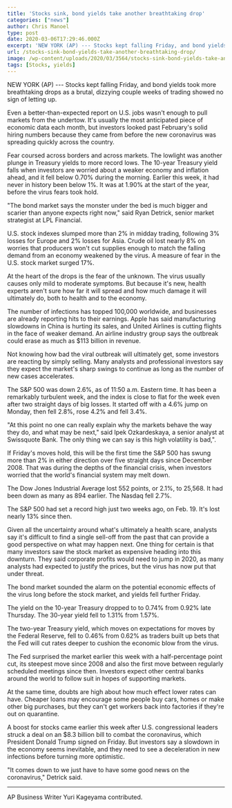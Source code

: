 ```yaml
---
title: 'Stocks sink, bond yields take another breathtaking drop'
categories: ["news"]
author: Chris Manoel
type: post
date: 2020-03-06T17:29:46.000Z
excerpt: 'NEW YORK (AP) --- Stocks kept falling Friday, and bond yields took more breathtaking drops as a brutal, dizzying couple weeks of trading showed no sign of letting up.Even a better-than-expected report on U.S. jobs wasn''t enough to pull markets from the undertow. It''s usually the most anticipated piece of economic data each month, but&hellip;'
url: /stocks-sink-bond-yields-take-another-breathtaking-drop/
image: /wp-content/uploads/2020/03/3564/stocks-sink-bond-yields-take-another-breathtaking-drop.jpeg
tags: [Stocks, yields]
---
```


NEW YORK (AP) --- Stocks kept falling Friday, and bond yields took more breathtaking drops as a brutal, dizzying couple weeks of trading showed no sign of letting up.

Even a better-than-expected report on U.S. jobs wasn't enough to pull markets from the undertow. It's usually the most anticipated piece of economic data each month, but investors looked past February's solid hiring numbers because they came from before the new coronavirus  was spreading quickly across the country.

Fear coursed across borders and across markets. The lowlight was another plunge in Treasury yields to more record lows. The 10-year Treasury yield falls when investors are worried about a weaker economy and inflation ahead, and it fell below 0.70% during the morning. Earlier this week, it had never in history been below 1%. It was at 1.90% at the start of the year, before the virus fears took hold.

"The bond market says the monster under the bed is much bigger and scarier than anyone expects right now," said Ryan Detrick, senior market strategist at LPL Financial.

U.S. stock indexes slumped more than 2% in midday trading, following 3% losses for Europe and 2% losses for Asia. Crude oil lost nearly 8% on worries that producers won't cut supplies enough to match the falling demand from an economy weakened by the virus. A measure of fear in the U.S. stock market surged 17%.

At the heart of the drops is the fear of the unknown. The virus usually causes only mild to moderate symptoms. But because it's new, health experts aren't sure how far it will spread and how much damage it will ultimately do, both to health and to the economy.

The number of infections has topped 100,000 worldwide, and businesses are already reporting hits to their earnings. Apple has said manufacturing slowdowns in China is hurting its sales, and United Airlines is cutting flights in the face of weaker demand. An airline industry group says the outbreak could erase as much as $113 billion in revenue.

Not knowing how bad the viral outbreak will ultimately get, some investors are reacting by simply selling. Many analysts and professional investors say they expect the market's sharp swings to continue as long as the number of new cases accelerates.

The S&P 500 was down 2.6%, as of 11:50 a.m. Eastern time. It has been a remarkably turbulent week, and the index is close to flat for the week even after two straight days of big losses. It started off with a 4.6% jump on Monday, then fell 2.8%, rose 4.2% and fell 3.4%.

"At this point no one can really explain why the markets behave the way they do, and what may be next," said Ipek Ozkardeskaya, a senior analyst at Swissquote Bank. The only thing we can say is this high volatility is bad,".

If Friday's moves hold, this will be the first time the S&P 500 has swung more than 2% in either direction over five straight days since December 2008. That was during the depths of the financial crisis, when investors worried that the world's financial system may melt down.

The Dow Jones Industrial Average lost 552 points, or 2.1%, to 25,568. It had been down as many as 894 earlier. The Nasdaq fell 2.7%.

The S&P 500 had set a record high just two weeks ago, on Feb. 19. It's lost nearly 13% since then.

Given all the uncertainty around what's ultimately a health scare, analysts say it's difficult to find a single sell-off from the past that can provide a good perspective on what may happen next. One thing for certain is that many investors saw the stock market as expensive heading into this downturn. They said corporate profits would need to jump in 2020, as many analysts had expected to justify the prices, but the virus has now put that under threat.

The bond market sounded the alarm on the potential economic effects of the virus long before the stock market, and yields fell further Friday.

The yield on the 10-year Treasury dropped to to 0.74% from 0.92% late Thursday. The 30-year yield fell to 1.31% from 1.57%.

The two-year Treasury yield, which moves on expectations for moves by the Federal Reserve, fell to 0.46% from 0.62% as traders built up bets that the Fed will cut rates deeper to cushion the economic blow from the virus.

The Fed surprised the market earlier this week with a half-percentage point cut, its steepest move since 2008 and also the first move between regularly scheduled meetings since then. Investors expect other central banks around the world to follow suit in hopes of supporting markets.

At the same time, doubts are high about how much effect lower rates can have. Cheaper loans may encourage some people buy cars, homes or make other big purchases, but they can't get workers back into factories if they're out on quarantine.

A boost for stocks came earlier this week after U.S. congressional leaders struck a deal on an $8.3 billion bill to combat the coronavirus, which President Donald Trump signed on Friday. But investors say a slowdown in the economy seems inevitable, and they need to see a deceleration in new infections before turning more optimistic.

"It comes down to we just have to have some good news on the coronavirus," Detrick said.

* * *

AP Business Writer Yuri Kageyama contributed.
